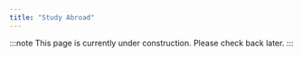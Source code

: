 ```yaml
---
title: "Study Abroad"
---
```


:::note
This page is currently under construction. Please check back later.
:::